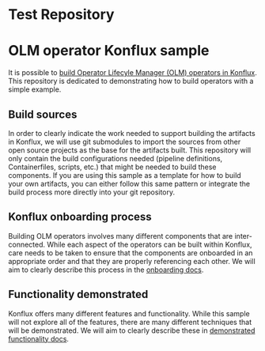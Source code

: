 # Test Repository

# OLM operator Konflux sample

It is possible to [build Operator Lifecyle Manager (OLM) operators in Konflux](https://konflux-ci.dev/docs/advanced-how-tos/building-olm/). This repository is dedicated to demonstrating how to build operators with a simple example.

## Build sources

In order to clearly indicate the work needed to support building the artifacts in Konflux, we will use git submodules to import the sources from other open source projects as the base for the artifacts built. This repository will only contain the build configurations needed (pipeline definitions, Containerfiles, scripts, etc.) that might be needed to build these components. If you are using this sample as a template for how to build your own artifacts, you can either follow this same pattern or integrate the build process more directly into your git repository.

## Konflux onboarding process

Building OLM operators involves many different components that are inter-connected. While each aspect of the operators can be built within Konflux, care needs to be taken to ensure that the components are onboarded in an appropriate order and that they are properly referencing each other. We will aim to clearly describe this process in the [onboarding docs](docs/konflux-onboarding.md).

## Functionality demonstrated

Konflux offers many different features and functionality. While this sample will not explore all of the features, there are many different techniques that will be demonstrated. We will aim to clearly describe these in [demonstrated functionality docs](docs/functionality-demonstrated.md).

